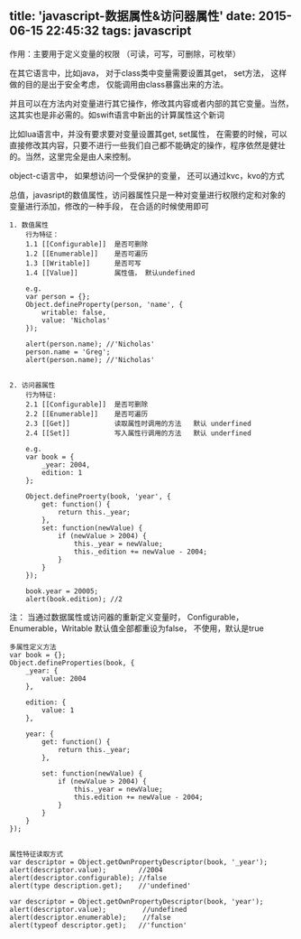title: 'javascript-数据属性&访问器属性'
date: 2015-06-15 22:45:32
tags: javascript
---
作用：主要用于定义变量的权限 （可读，可写，可删除，可枚举）

在其它语言中，比如java， 对于class类中变量需要设置其get， set方法，
这样做的目的是出于安全考虑， 仅能调用由class暴露出来的方法。<br>

并且可以在方法内对变量进行其它操作，修改其内容或者内部的其它变量。当然，这其实也是非必需的。如swift语言中新出的计算属性这个新词<br>

比如lua语言中，并没有要求要对变量设置其get, set属性， 在需要的时候，可以直接修改其内容，只要不进行一些我们自己都不能确定的操作，程序依然是健壮的。当然，这里完全是由人来控制。

object-c语言中， 如果想访问一个受保护的变量， 还可以通过kvc，kvo的方式

总值，javasript的数值属性，访问器属性只是一种对变量进行权限约定和对象的变量进行添加，修改的一种手段， 在合适的时候使用即可

	1. 数值属性
		行为特征：
		1.1 [[Configurable]]  是否可删除
		1.2 [[Enumerable]]    是否可遍历
		1.3 [[Writable]]      是否可写
		1.4 [[Value]]		  属性值， 默认undefined
		
		e.g.
		var person = {};
		Object.defineProperty(person, 'name', {
			writable: false,
			value: 'Nicholas'
		});
		
		alert(person.name); //'Nicholas'
		person.name = 'Greg';
		alert(person.name); //'Nicholas'
		
		
	2. 访问器属性
		行为特征:
		2.1 [[Configurable]]  是否可删除
		2.2 [[Enumerable]]    是否可遍历
		2.3 [[Get]]			  读取属性时调用的方法   默认 underfined
		2.4 [[Set]]			  写入属性行调用的方法   默认 underfined
		
		e.g.
		var book = {
			_year: 2004,
			edition: 1
		};
		
		Object.defineProerty(book, 'year', {
			get: function() {
				return this._year;
			},
			set: function(newValue) {
				if (newValue > 2004) {
					this._year = newValue;
					this._edition += newValue - 2004;
				}
			}
		});
		
		book.year = 20005; 
		alert(book.edition); //2
		
	
注： 当通过数据属性或访问器的重新定义变量时， Configurable， Enumerable，Writable 默认值全部都重设为false， 不使用，默认是true

	多属性定义方法
	var book = {};
	Object.defineProperties(book, {
		_year: {
			value: 2004
		},
		
		edition: {
			value: 1
		},
		
		year: {
			get: function() {
				return this._year;
			},
			
			set: function(newValue) {
				if (newValue > 2004) {
					this._year = newValue;
					this.edition += newValue - 2004;
				}
			}
		}
	});
	
	
	属性特征读取方式
	var descriptor = Object.getOwnPropertyDescriptor(book, '_year');
	alert(descriptor.value);        //2004
	alert(descriptor.configurable); //false
	alert(type description.get);    //'undefined'
	
	var descriptor = Object.getOwnPropertyDescriptor(book, 'year');
	alert(descriptor.value);		 //undefined
	alert(descriptor.enumerable);	 //false
	alert(typeof descriptor.get);   //'function'

	
 		
		